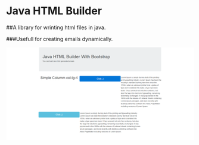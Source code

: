 # Java HTML Builder

##A library for wrinting html files in java.

###Usefull for creating emails dynamically.

![alt tag](https://github.com/juliocnsouzadev/JavaHTMLBuilder/blob/master/example_generated_html.png)


